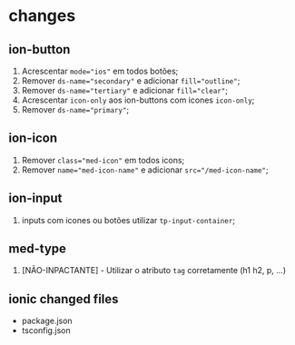 # changes

## ion-button

1. Acrescentar `mode="ios"` em todos botões;
2. Remover `ds-name="secondary"` e adicionar `fill="outline"`;
3. Remover `ds-name="tertiary"` e adicionar `fill="clear"`;
4. Acrescentar `icon-only` aos ion-buttons com icones `icon-only`;
5. Remover `ds-name="primary"`;

## ion-icon

1. Remover `class="med-icon"` em todos icons;
2. Remover `name="med-icon-name"` e adicionar `src="/med-icon-name"`;

## ion-input

1. inputs com icones ou botões utilizar `tp-input-container`;

## med-type

1. [NÃO-INPACTANTE] - Utilizar o atributo `tag` corretamente (h1 h2, p, ...)

## ionic changed files

- package.json
- tsconfig.json
